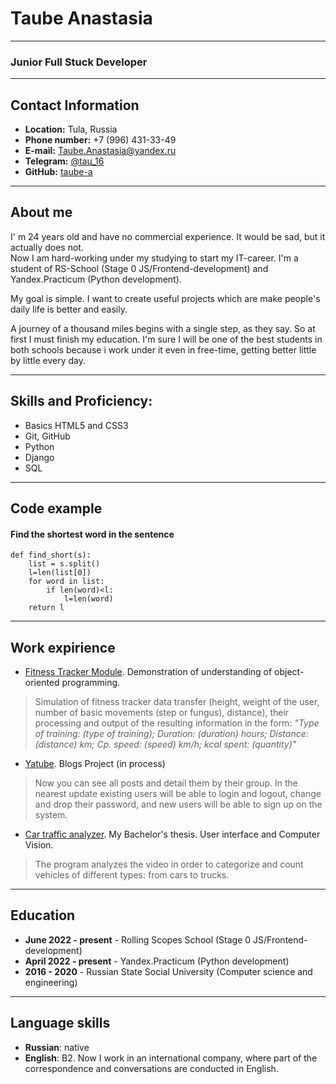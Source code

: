 # Taube Anastasia

___

### Junior Full Stuck Developer

___

## Contact Information

+ **Location:** Tula, Russia
+ **Phone number:** +7 (996) 431-33-49
+ **E-mail:** [Taube.Anastasia@yandex.ru](<Taube.Anastasia@yandex.ru>)
+ **Telegram:** [@tau_16](https://t.me/tau_16)
+ **GitHub:** [taube-a](https://github.com/taube-a)

___

## About me

I' m 24 years old and have no commercial experience. It would be sad, but it actually does not.  
Now I am hard-working under my studying to start my IT-career. I'm a student of RS-School (Stage 0 JS/Frontend-development) and Yandex.Practicum (Python development).

My goal is simple. I want to create useful projects which are make people's daily life is better and easily. 

A journey of a thousand miles begins with a single step, as they say. So at first I must finish my education.  I'm sure I will be one of  the best students in both schools because i work under it even in free-time, getting better little by little every day. 

___

## Skills and Proficiency:

+ Basics HTML5 and CSS3
+ Git, GitHub
+ Python
+ Django
+ SQL

___

## Code example

#### Find the shortest word in the sentence

```
def find_short(s):
    list = s.split()
    l=len(list[0])
    for word in list:
        if len(word)<l:      
            l=len(word)
    return l 
```

___

## Work expirience

+ [Fitness Tracker Module](https://github.com/taube-a/Fitness-Tracker-Module). Demonstration of understanding of object-oriented programming.

> Simulation of fitness tracker data transfer (height, weight of the user, number of basic movements (step or fungus), distance), their processing and output of the resulting information in the form: *"Type of training: (type of training); Duration: (duration) hours; Distance: (distance) km; Cp. speed: (speed) km/h; kcal spent: (quantity)"* 

+ [Yatube](https://github.com/taube-a/yatube_project). Blogs Project (in process)

> Now you can see all posts and detail them by their group. In the nearest update existing users will be able to login and logout, change  and drop their password, and new users will be able to sign up on the system.

+ [Car traffic analyzer](https://github.com/taube-a/Car_traffic_analyzer). My Bachelor's thesis. User interface and Computer Vision.

> The program analyzes the video in order to categorize and count vehicles of different types: from cars to trucks.

___

## Education

+ **June 2022 - present** - Rolling Scopes School (Stage 0 JS/Frontend-development) 
+ **April 2022 - present** - Yandex.Practicum (Python development)
+ **2016 - 2020** - Russian State Social University (Computer science and engineering)

___

## Language skills

+ **Russian**: native
+ **English**: B2. Now I work in an international company, where part of the correspondence and conversations are conducted in English.
